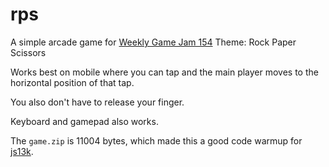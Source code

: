 # rps
A simple arcade game for [Weekly Game Jam 154](https://itch.io/jam/weekly-game-jam-154) Theme: Rock Paper Scissors

Works best on mobile where you can tap and the main player moves to the horizontal position of that tap.

You also don't have to release your finger.

Keyboard and gamepad also works.

The `game.zip` is 11004 bytes, which made this a good code warmup for [js13k](https://js13kgames.com/).
